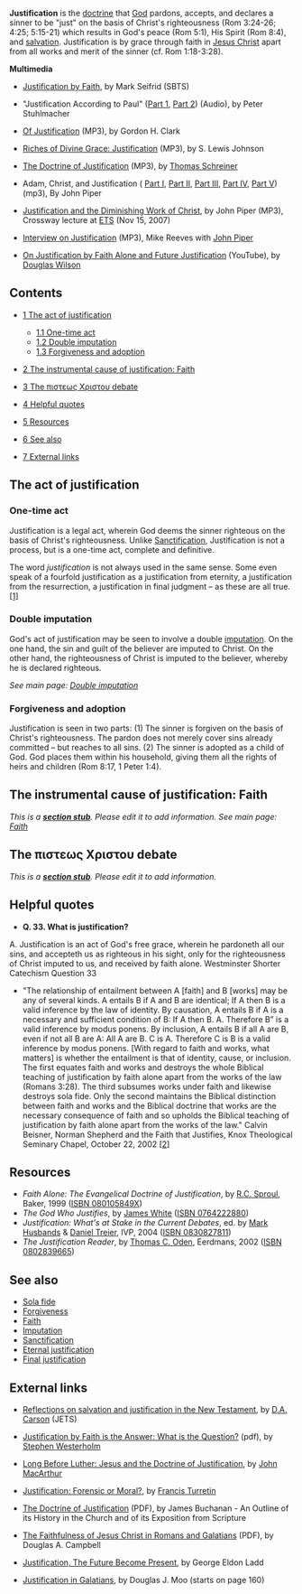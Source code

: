 **Justification** is the [doctrine](Doctrine "Doctrine") that
[God](God "God") pardons, accepts, and declares a sinner to be
"just" on the basis of Christ's righteousness (Rom 3:24-26; 4:25;
5:15-21) which results in God's peace (Rom 5:1), His Spirit (Rom
8:4), and [salvation](Salvation "Salvation"). Justification is by
grace through faith in [Jesus Christ](Jesus_Christ "Jesus Christ")
apart from all works and merit of the sinner (cf. Rom 1:18-3:28).

**Multimedia**

-   [Justification by Faith](http://www.sbts.edu/MP3/Speakers/20000216seifrid.mp3),
    by Mark Seifrid (SBTS)

-   "Justification According to Paul"
    ([Part 1](http://www.sbts.edu/resources/lectures/gheens/justification-according-to-paul-part-1/),
    [Part 2](http://www.sbts.edu/resources/lectures/gheens/justification-according-to-paul-part-2/))
    (Audio), by Peter Stuhlmacher
-   [Of Justification](http://www.trinitylectures.org/MP3/hh._XI_Justification.mp3)
    (MP3), by Gordon H. Clark
-   [Riches of Divine Grace: Justification](http://www.believerschapeldallas.org/audio/slj-69_systematic-theology/046_SLJ_69_32K.mp3)
    (MP3), by S. Lewis Johnson
-   [The Doctrine of Justification](http://www.reclaimingthemind.org/content/files/CWS/CWS_Dr_Tom_Schreiner.mp3)
    (MP3), by [Thomas Schreiner](Thomas_Schreiner "Thomas Schreiner")
-   Adam, Christ, and Justification (
    [Part I](http://www.desiringgod.org/download.php?file=http://www.desiringgod.org/media/audio/2000/20000618.mp3),
    [Part II](http://www.desiringgod.org/download.php?file=http://www.desiringgod.org/media/audio/2000/20000625.mp3),
    [Part III](http://www.desiringgod.org/download.php?file=http://www.desiringgod.org/media/audio/2000/20000702.mp3),
    [Part IV](http://www.desiringgod.org/download.php?file=http://www.desiringgod.org/media/audio/2000/20000820.mp3),
    [Part V](http://www.desiringgod.org/download.php?file=http://www.desiringgod.org/media/audio/2000/20000827.mp3))
    (mp3), By John Piper
-   [Justification and the Diminishing Work of Christ](http://www.desiringgod.org/download.php?file=http://www.desiringgod.org/media/audio/2007/20071114.mp3),
    by John Piper (MP3), Crossway lecture at [ETS](ETS "ETS") (Nov 15,
    2007)
-   [Interview on Justification](http://theologynetwork.org/christian-beliefs/justification/starting-out/table-talk-4--justification.htm)
    (MP3), Mike Reeves with [John Piper](John_Piper "John Piper")
-   [On Justification by Faith Alone and Future Justification](http://www.youtube.com/watch?v=u5XPu8_gqj4&feature=related)
    (YouTube), by [Douglas Wilson](Douglas_Wilson "Douglas Wilson")

## Contents

-   [1 The act of justification](#The_act_of_justification)
    -   [1.1 One-time act](#One-time_act)
    -   [1.2 Double imputation](#Double_imputation)
    -   [1.3 Forgiveness and adoption](#Forgiveness_and_adoption)

-   [2 The instrumental cause of justification: Faith](#The_instrumental_cause_of_justification:_Faith)
-   [3 The πιστεως Χριστου debate](#The_.CF.80.CE.B9.CF.83.CF.84.CE.B5.CF.89.CF.82_.CE.A7.CF.81.CE.B9.CF.83.CF.84.CE.BF.CF.85_debate)
-   [4 Helpful quotes](#Helpful_quotes)
-   [5 Resources](#Resources)
-   [6 See also](#See_also)
-   [7 External links](#External_links)



## The act of justification

### One-time act

Justification is a legal act, wherein God deems the sinner
righteous on the basis of Christ's righteousness. Unlike
[Sanctification](Sanctification "Sanctification"), Justification is
not a process, but is a one-time act, complete and definitive.

The word *justification* is not always used in the same sense. Some
even speak of a fourfold justification as a justification from
eternity, a justification from the resurrection, a justification in
final judgment – as these are all
true.[[1]](http://www.seeking4truth.com/21.htm)

### Double imputation

God's act of justification may be seen to involve a double
[imputation](Imputation "Imputation"). On the one hand, the sin and
guilt of the believer are imputed to Christ. On the other hand, the
righteousness of Christ is imputed to the believer, whereby he is
declared righteous.

*See main page: [Double imputation](Double_imputation "Double imputation")*
### Forgiveness and adoption

Justification is seen in two parts: (1) The sinner is forgiven on
the basis of Christ's righteousness. The pardon does not merely
cover sins already committed – but reaches to all sins. (2) The
sinner is adopted as a child of God. God places them within his
household, giving them all the rights of heirs and children (Rom
8:17, 1 Peter 1:4).

## The instrumental cause of justification: Faith

*This is a **[section stub](http://www.theopedia.com/Category:Theopedia_sectionstubs "Category:Theopedia sectionstubs")**. Please edit it to add information.*
*See main page: [Faith](Faith "Faith")*
## The πιστεως Χριστου debate

*This is a **[section stub](http://www.theopedia.com/Category:Theopedia_sectionstubs "Category:Theopedia sectionstubs")**. Please edit it to add information.*
## Helpful quotes

-   **Q. 33. What is justification?**

A. Justification is an act of God's free grace, wherein he
pardoneth all our sins, and accepteth us as righteous in his sight,
only for the righteousness of Christ imputed to us, and received by
faith alone. Westminster Shorter Catechism Question 33

-   "The relationship of entailment between A [faith] and B [works]
    may be any of several kinds. A entails B if A and B are identical;
    If A then B is a valid inference by the law of identity. By
    causation, A entails B if A is a necessary and sufficient condition
    of B: If A then B. A. Therefore B” is a valid inference by modus
    ponens. By inclusion, A entails B if all A are B, even if not all B
    are A: All A are B. C is A. Therefore C is B is a valid inference
    by modus ponens. [With regard to faith and works, what matters] is
    whether the entailment is that of identity, cause, or inclusion.
    The first equates faith and works and destroys the whole Biblical
    teaching of justification by faith alone apart from the works of
    the law (Romans 3:28). The third subsumes works under faith and
    likewise destroys sola fide. Only the second maintains the Biblical
    distinction between faith and works and the Biblical doctrine that
    works are the necessary consequence of faith and so upholds the
    Biblical teaching of justification by faith alone apart from the
    works of the law." Calvin Beisner, Norman Shepherd and the Faith
    that Justifies, Knox Theological Seminary Chapel, October 22, 2002
    [[2]](http://www.ecalvinbeisner.com/freearticles/WhatIstheFaiththatJustifies.pdf)

## Resources

-   *Faith Alone: The Evangelical Doctrine of Justification*, by
    [R.C. Sproul](R.C._Sproul "R.C. Sproul"), Baker, 1999
    ([ISBN 080105849X](http://www.theopedia.com/Special:BookSources/080105849X))
-   *The God Who Justifies*, by
    [James White](James_White "James White")
    ([ISBN 0764222880](http://www.theopedia.com/Special:BookSources/0764222880))
-   *Justification: What's at Stake in the Current Debates*, ed. by
    [Mark Husbands](Mark_Husbands "Mark Husbands") &
    [Daniel Treier](Daniel_Treier "Daniel Treier"), IVP, 2004
    ([ISBN 0830827811](http://www.theopedia.com/Special:BookSources/0830827811))
-   *The Justification Reader*, by
    [Thomas C. Oden](Thomas_C._Oden "Thomas C. Oden"), Eerdmans, 2002
    ([ISBN 0802839665](http://www.theopedia.com/Special:BookSources/0802839665))

## See also

-   [Sola fide](Sola_fide "Sola fide")
-   [Forgiveness](Forgiveness "Forgiveness")
-   [Faith](Faith "Faith")
-   [Imputation](Imputation "Imputation")
-   [Sanctification](Sanctification "Sanctification")
-   [Eternal justification](Eternal_justification "Eternal justification")
-   [Final justification](Final_justification "Final justification")

## External links

-   [Reflections on salvation and justification in the New Testament](http://www.findarticles.com/p/articles/mi_qa3817/is_199712/ai_n8773936/print),
    by [D.A. Carson](D.A._Carson "D.A. Carson") (JETS)
-   [Justification by Faith is the Answer: What is the Question?](http://www.ctsfw.net/media/pdfs/westerholmjustification.pdf)
    (pdf), by
    [Stephen Westerholm](Stephen_Westerholm "Stephen Westerholm")
-   [Long Before Luther: Jesus and the Doctrine of Justification](http://www.biblebb.com/files/MAC/justification.htm),
    by [John MacArthur](John_MacArthur "John MacArthur")
-   [Justification: Forensic or Moral?](http://reformedperspectives.org/newfiles/fra_turretin/TH.Turretin.justification.html),
    by [Francis Turretin](Francis_Turretin "Francis Turretin")
-   [The Doctrine of Justification](http://www.rpts.edu/media/DoctrineofJustification-Buchanan.pdf)
    (PDF), by James Buchanan - An Outline of its History in the Church
    and of its Exposition from Scripture
-   [The Faithfulness of Jesus Christ in Romans and Galatians](http://www.westmont.edu/~fisk/paulandscripture/Campbell_Faithfulness_of_Jesus_Christ.pdf)
    (PDF), by Douglas A. Campbell

-   [Justification, The Future Become Present](http://spurgeon.wordpress.com/2011/02/12/justification-the-future-become-present/),
    by George Eldon Ladd

-   [Justification in Galatians](http://static.crossway.org/excerpt/understanding-the-times/understanding-the-times-download.pdf),
    by Douglas J. Moo (starts on page 160)



